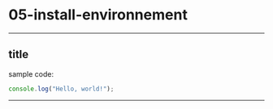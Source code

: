 # 05-install-environnement

---

## title

sample code:

```js
console.log("Hello, world!");
```

---

